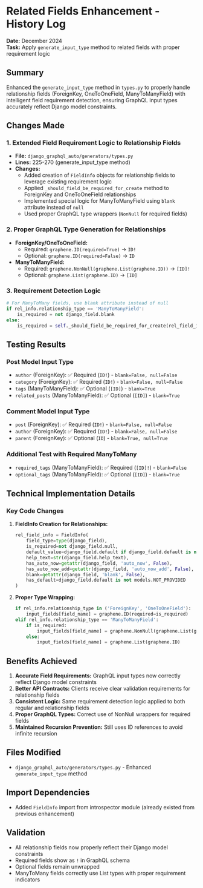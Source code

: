 # Related Fields Enhancement - History Log

**Date:** December 2024  
**Task:** Apply `generate_input_type` method to related fields with proper requirement logic

## Summary
Enhanced the `generate_input_type` method in `types.py` to properly handle relationship fields (ForeignKey, OneToOneField, ManyToManyField) with intelligent field requirement detection, ensuring GraphQL input types accurately reflect Django model constraints.

## Changes Made

### 1. Extended Field Requirement Logic to Relationship Fields
- **File:** `django_graphql_auto/generators/types.py`
- **Lines:** 225-270 (generate_input_type method)
- **Changes:**
  - Added creation of `FieldInfo` objects for relationship fields to leverage existing requirement logic
  - Applied `_should_field_be_required_for_create` method to ForeignKey and OneToOneField relationships
  - Implemented special logic for ManyToManyField using `blank` attribute instead of `null`
  - Used proper GraphQL type wrappers (`NonNull` for required fields)

### 2. Proper GraphQL Type Generation for Relationships
- **ForeignKey/OneToOneField:** 
  - Required: `graphene.ID(required=True)` → `ID!`
  - Optional: `graphene.ID(required=False)` → `ID`
- **ManyToManyField:**
  - Required: `graphene.NonNull(graphene.List(graphene.ID))` → `[ID]!`
  - Optional: `graphene.List(graphene.ID)` → `[ID]`

### 3. Requirement Detection Logic
```python
# For ManyToMany fields, use blank attribute instead of null
if rel_info.relationship_type == 'ManyToManyField':
    is_required = not django_field.blank
else:
    is_required = self._should_field_be_required_for_create(rel_field_info, field_name) if mutation_type == 'create' else self._should_field_be_required_for_update(field_name, rel_field_info)
```

## Testing Results

### Post Model Input Type
- `author` (ForeignKey): ✅ Required (`ID!`) - `blank=False, null=False`
- `category` (ForeignKey): ✅ Required (`ID!`) - `blank=False, null=False`  
- `tags` (ManyToManyField): ✅ Optional (`[ID]`) - `blank=True`
- `related_posts` (ManyToManyField): ✅ Optional (`[ID]`) - `blank=True`

### Comment Model Input Type
- `post` (ForeignKey): ✅ Required (`ID!`) - `blank=False, null=False`
- `author` (ForeignKey): ✅ Required (`ID!`) - `blank=False, null=False`
- `parent` (ForeignKey): ✅ Optional (`ID`) - `blank=True, null=True`

### Additional Test with Required ManyToMany
- `required_tags` (ManyToManyField): ✅ Required (`[ID]!`) - `blank=False`
- `optional_tags` (ManyToManyField): ✅ Optional (`[ID]`) - `blank=True`

## Technical Implementation Details

### Key Code Changes
1. **FieldInfo Creation for Relationships:**
   ```python
   rel_field_info = FieldInfo(
       field_type=type(django_field),
       is_required=not django_field.null,
       default_value=django_field.default if django_field.default is not models.NOT_PROVIDED else None,
       help_text=str(django_field.help_text),
       has_auto_now=getattr(django_field, 'auto_now', False),
       has_auto_now_add=getattr(django_field, 'auto_now_add', False),
       blank=getattr(django_field, 'blank', False),
       has_default=django_field.default is not models.NOT_PROVIDED
   )
   ```

2. **Proper Type Wrapping:**
   ```python
   if rel_info.relationship_type in ('ForeignKey', 'OneToOneField'):
       input_fields[field_name] = graphene.ID(required=is_required)
   elif rel_info.relationship_type == 'ManyToManyField':
       if is_required:
           input_fields[field_name] = graphene.NonNull(graphene.List(graphene.ID))
       else:
           input_fields[field_name] = graphene.List(graphene.ID)
   ```

## Benefits Achieved

1. **Accurate Field Requirements:** GraphQL input types now correctly reflect Django model constraints
2. **Better API Contracts:** Clients receive clear validation requirements for relationship fields
3. **Consistent Logic:** Same requirement detection logic applied to both regular and relationship fields
4. **Proper GraphQL Types:** Correct use of NonNull wrappers for required fields
5. **Maintained Recursion Prevention:** Still uses ID references to avoid infinite recursion

## Files Modified
- `django_graphql_auto/generators/types.py` - Enhanced `generate_input_type` method

## Import Dependencies
- Added `FieldInfo` import from introspector module (already existed from previous enhancement)

## Validation
- All relationship fields now properly reflect their Django model constraints
- Required fields show as `!` in GraphQL schema
- Optional fields remain unwrapped
- ManyToMany fields correctly use List types with proper requirement indicators